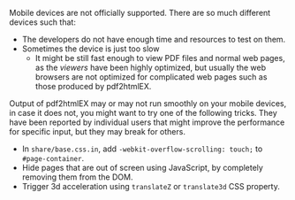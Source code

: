 Mobile devices are not officially supported. There are so much different devices such that:

- The developers do not have enough time and resources to test on them.
- Sometimes the device is just too slow
  - It might be still fast enough to view PDF files and normal web pages, as the _viewers_ have been highly optimized, but usually the web browsers are not optimized for complicated web pages such as those produced by pdf2htmlEX.

Output of pdf2htmlEX may or may not run smoothly on your mobile devices, in case it does not, you might want to try one of the following tricks. They have been reported by individual users that might improve the performance for specific input, but they may break for others.

- In `share/base.css.in`, add `-webkit-overflow-scrolling: touch;` to `#page-container`.
- Hide pages that are out of screen using JavaScript, by completely removing them from the DOM.
- Trigger 3d acceleration using `translateZ` or `translate3d` CSS property.